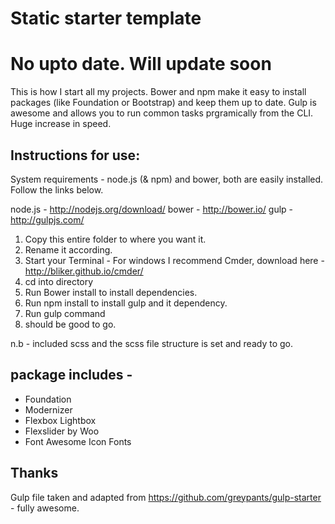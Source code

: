 
Static starter template
===============================

# No upto date. Will update soon


This is how I start all my projects. Bower and npm make it easy to install packages (like Foundation or Bootstrap) and keep them up to date.
Gulp is awesome and allows you to run common tasks prgramically from the CLI. Huge increase in speed.

## Instructions for use:

System requirements - node.js (& npm) and bower, both are easily installed. Follow the links below.

  node.js - http://nodejs.org/download/
  bower - http://bower.io/
  gulp - http://gulpjs.com/

1. Copy this entire folder to where you want it.
2. Rename it according.
3. Start your Terminal - For windows I recommend Cmder, download here - http://bliker.github.io/cmder/
4. cd into directory
5. Run Bower install to install dependencies.
6. Run npm install to install gulp and it dependency.
7. Run gulp command
3. should be good to go.

n.b - included scss and the scss file structure is set and ready to go.

## package includes -

* Foundation
* Modernizer
* Flexbox Lightbox
* Flexslider by Woo
* Font Awesome Icon Fonts

## Thanks

Gulp file taken and adapted from https://github.com/greypants/gulp-starter - fully awesome.
